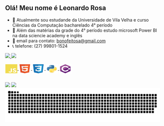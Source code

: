 ## Olá! Meu nome é Leonardo Rosa



- 🔭 Atualmente sou estudande da Universidade de Vila Velha e curso Ciências da Computação bacharelado 4° período
- 🌱 Além das matérias da grade do 4° período estudo microsoft Power BI na data sciencie academy e inglês
- 📧 email para contato: bonofeitosa@gmail.com
- 📞 telefone: (27) 99801-1524

<div>
  <a href="https://beacons.ai/rafaballerini">
  <img height="180em" src="https://github-readme-stats.vercel.app/api?username=Leonardosou7&show_icons=true&theme=dark&include_all_commits=true&count_private=true" />
  <img height="180em" src="https://github-readme-stats.vercel.app/api/top-langs/?username=LeonardoSou7&layout=compact&langs_count=16&theme=dark" />
</div>



<div style="display: inline_block"><br>
  <img align="center" alt="Rafa-Js" height="30" width="40" src="https://raw.githubusercontent.com/devicons/devicon/master/icons/javascript/javascript-plain.svg">
  <img align="center" alt="Rafa-HTML" height="30" width="40" src="https://raw.githubusercontent.com/devicons/devicon/master/icons/html5/html5-original.svg">
  <img align="center" alt="Rafa-CSS" height="30" width="40" src="https://raw.githubusercontent.com/devicons/devicon/master/icons/css3/css3-original.svg">
  <img align="center" alt="Rafa-Python" height="30" width="40" src="https://raw.githubusercontent.com/devicons/devicon/master/icons/python/python-original.svg">
  <img align="center" alt="Rafa-Csharp" height="30" width="40" src="https://raw.githubusercontent.com/devicons/devicon/master/icons/csharp/csharp-original.svg">
</div>
  
  ##
 
<div> 
  <a href = "bonofeitosa@gmail.com"><img src="https://img.shields.io/badge/-Gmail-%23333?style=for-the-badge&logo=gmail&logoColor=white" target="_blank"></a>
  <a href="https://www.linkedin.com/in/leonardo-rosa-774834394" target="_blank"><img src="https://img.shields.io/badge/-LinkedIn-%230077B5?style=for-the-badge&logo=linkedin&logoColor=white" target="_blank"></a> 
</div>

<picture>
    <source media="(prefers-color-scheme: dark)" srcset="https://raw.githubusercontent.com/LeonardoSou7/LeonardoSou7/output/github-contribution-grid-snake-dark.svg">
    <source media="(prefers-color-scheme: light)" srcset="https://raw.githubusercontent.com/LeonardoSou7/LeonardoSou7/output/github-contribution-grid-snake.svg">
    <img alt="github contribution grid snake animation" src="https://raw.githubusercontent.com/Mari4souza/Mari4souza/output/github-contribution-grid-snake.svg">
</picture>

<br><br>

